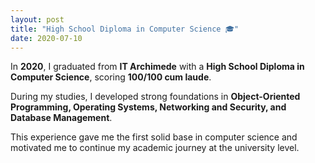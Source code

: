 ```yaml
---
layout: post
title: "High School Diploma in Computer Science 🎓"
date: 2020-07-10
---
```


In **2020**, I graduated from **IT Archimede** with a **High School Diploma in Computer Science**, scoring **100/100 cum laude**.  

During my studies, I developed strong foundations in **Object-Oriented Programming, Operating Systems, Networking and Security, and Database Management**.  

This experience gave me the first solid base in computer science and motivated me to continue my academic journey at the university level.
